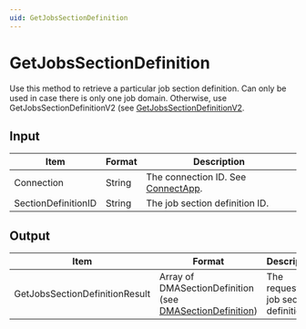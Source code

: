 ```yaml
---
uid: GetJobsSectionDefinition
---
```


# GetJobsSectionDefinition

Use this method to retrieve a particular job section definition. Can only be used in case there is only one job domain. Otherwise, use GetJobsSectionDefinitionV2 (see [GetJobsSectionDefinitionV2](xref:GetJobsSectionDefinitionV2).

## Input

| Item                | Format | Description                                          |
|---------------------|--------|------------------------------------------------------|
| Connection          | String | The connection ID. See [ConnectApp](xref:ConnectApp). |
| SectionDefinitionID | String | The job section definition ID.                       |

## Output

| Item | Format | Description |
|--|--|--|
| GetJobsSectionDefinitionResult | Array of DMASectionDefinition (see [DMASectionDefinition](xref:DMASectionDefinition)) | The requested job section definition. |
